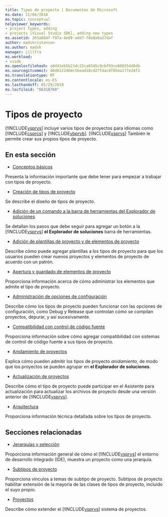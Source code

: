 ```yaml
---
title: Tipos de proyecto | Documentos de Microsoft
ms.date: 11/04/2016
ms.topic: conceptual
helpviewer_keywords:
- project types, adding
- projects [Visual Studio SDK], adding new types
ms.assetid: 263a084f-f97a-4e09-add7-f0e8a6a27daf
author: madskristensen
ms.author: madsk
manager: jillfra
ms.workload:
- vssdk
ms.openlocfilehash: a8d41eb5b21dc22ca0345c9cbf93ce680354d0db
ms.sourcegitcommit: 40d612240dc5bea418cd27fdacdf85ea177e2df3
ms.translationtype: MT
ms.contentlocale: es-ES
ms.lasthandoff: 05/29/2019
ms.locfileid: "66318760"
---
```

# <a name="project-types"></a>Tipos de proyecto
[!INCLUDE[vsprvs](../../code-quality/includes/vsprvs_md.md)] incluye varios tipos de proyectos para idiomas como [!INCLUDE[csprcs](../../data-tools/includes/csprcs_md.md)] y [!INCLUDE[vbprvb](../../code-quality/includes/vbprvb_md.md)]. [!INCLUDE[vsprvs](../../code-quality/includes/vsprvs_md.md)] También le permite crear sus propios tipos de proyecto.

## <a name="in-this-section"></a>En esta sección
- [Conceptos básicos](../../extensibility/internals/project-type-essentials.md)

 Presenta la información importante que debe tener para empezar a trabajar con tipos de proyecto.

- [Creación de tipos de proyecto](../../extensibility/internals/creating-project-types.md)

 Se describe el diseño de tipos de proyecto.

- [Adición de un comando a la barra de herramientas del Explorador de soluciones](../../extensibility/adding-a-command-to-the-solution-explorer-toolbar.md)

 Se detallan los pasos que debe seguir para agregar un botón a la [!INCLUDE[vsprvs](../../code-quality/includes/vsprvs_md.md)] **el Explorador de soluciones** barra de herramientas.

- [Adición de plantillas de proyecto y de elementos de proyecto](../../extensibility/internals/adding-project-and-project-item-templates.md)

 Describe cómo puede agregar plantillas a los tipos de proyecto para que los usuarios pueden crear nuevos proyectos y elementos de proyecto de acuerdo con un patrón.

- [Apertura y guardado de elementos de proyecto](../../extensibility/internals/opening-and-saving-project-items.md)

 Proporciona información acerca de cómo administrar los elementos que admite el tipo de proyecto.

- [Administración de opciones de configuración](../../extensibility/internals/managing-configuration-options.md)

 Describe cómo los tipos de proyecto pueden funcionar con las opciones de configuración, como Debug y Release que controlan cómo se compilan proyectos, depurar, y así sucesivamente.

- [Compatibilidad con control de código fuente](../../extensibility/internals/supporting-source-control.md)

 Proporciona información sobre cómo agregar compatibilidad con sistemas de control de código fuente a sus tipos de proyecto.

- [Anidamiento de proyectos](../../extensibility/internals/nesting-projects.md)

 Explica cómo pueden admitir los tipos de proyecto *anidamiento*, de modo que los proyectos se pueden agrupar en **el Explorador de soluciones**.

- [Actualización de proyectos](../../extensibility/internals/upgrading-projects.md)

 Describe cómo el tipo de proyecto puede participar en el Asistente para actualización para actualizar los archivos de proyecto desde una versión anterior de [!INCLUDE[vsprvs](../../code-quality/includes/vsprvs_md.md)].

- [Arquitectura](../../extensibility/internals/project-types-architecture.md)

 Proporciona información técnica detallada sobre los tipos de proyecto.

## <a name="related-sections"></a>Secciones relacionadas
- [Jerarquías y selección](../../extensibility/internals/hierarchies-and-selection.md)

 Proporciona información general de cómo el [!INCLUDE[vsprvs](../../code-quality/includes/vsprvs_md.md)] el entorno de desarrollo integrado (IDE), muestra un proyecto como una jerarquía.

- [Subtipos de proyecto](../../extensibility/internals/project-subtypes.md)

 Proporciona vínculos a temas de subtipo de proyecto. Subtipos de proyecto habilitar extensión de la mayoría de las clases de tipos de proyecto, incluido el suyo propio.

- [Proyectos](../../extensibility/internals/projects.md)

 Describe cómo extender el [!INCLUDE[vsprvs](../../code-quality/includes/vsprvs_md.md)] sistema de proyectos.